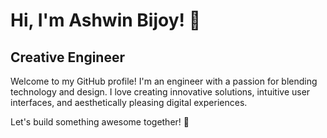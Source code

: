 # Hi, I'm Ashwin Bijoy! 👋

## Creative Engineer

Welcome to my GitHub profile! I'm an engineer with a passion for blending technology and design. I love creating innovative solutions, intuitive user interfaces, and aesthetically pleasing digital experiences. 

Let's build something awesome together! 🚀



